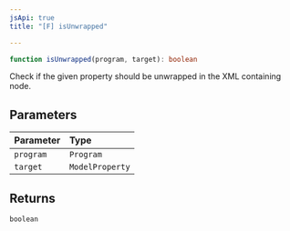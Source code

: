 ```yaml
---
jsApi: true
title: "[F] isUnwrapped"

---
```

```ts
function isUnwrapped(program, target): boolean
```

Check if the given property should be unwrapped in the XML containing node.

## Parameters

| Parameter | Type |
| :------ | :------ |
| `program` | `Program` |
| `target` | `ModelProperty` |

## Returns

`boolean`
